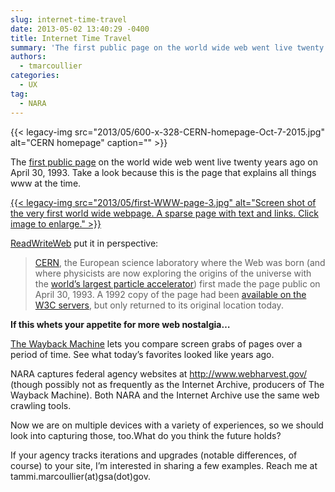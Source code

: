 ```yaml
---
slug: internet-time-travel
date: 2013-05-02 13:40:29 -0400
title: Internet Time Travel
summary: 'The first public page on the world wide web went live twenty years ago on April 30, 1993. Take a look because this is the page that explains all things www at the time. {{< legacy-img src="2013/05/first-WWW-page-3.jpg" alt="Screen shot of the very first world wide webpage. A sparse page with text and links. Click image'
authors:
  - tmarcoullier
categories:
  - UX
tag:
  - NARA
---
```


{{< legacy-img src="2013/05/600-x-328-CERN-homepage-Oct-7-2015.jpg" alt="CERN homepage" caption="" >}} 

The <a title="first web page ever" href="http://info.cern.ch/hypertext/WWW/TheProject.html" target="_blank">first public page</a> on the world wide web went live twenty years ago on April 30, 1993. Take a look because this is the page that explains all things www at the time.

[{{< legacy-img src="2013/05/first-WWW-page-3.jpg" alt="Screen shot of the very first world wide webpage. A sparse page with text and links. Click image to enlarge." >}}](https://s3.amazonaws.com/digitalgov/_legacy-img/2013/05/first-WWW-page-3.jpg)

<a title="read write web link to CERN first web story" href="http://readwrite.com/2013/04/30/first-ever-world-wide-web-site-brought-back-to-original-url" target="_blank">ReadWriteWeb</a> put it in perspective:

> <a href="http://www.cern.ch/" target="_blank">CERN</a>, the European science laboratory where the Web was born (and where physicists are now exploring the origins of the universe with the <a href="http://lhc.web.cern.ch/lhc/" target="_blank">world&#8217;s largest particle accelerator</a>) first made the page public on April 30, 1993. A 1992 copy of the page had been <a href="http://www.theverge.com/2012/8/5/3221547/world-first-web-site" target="_blank">available on the W3C servers</a>, but only returned to its original location today.

**If this whets your appetite for more web nostalgia&#8230;**

<a title="web wayback machine" href="http://archive.org/web/web.php" target="_blank">The Wayback Machine</a> lets you compare screen grabs of pages over a period of time. See what today&#8217;s favorites looked like years ago.

NARA captures federal agency websites at <a href="http://www.webharvest.gov/" target="_blank">http://www.webharvest.gov/</a> (though possibly not as frequently as the Internet Archive, producers of  The Wayback Machine). Both NARA and the Internet Archive use the same web crawling tools.

Now we are on multiple devices with a variety of experiences, so we should look into capturing those, too.What do you think the future holds?

If your agency tracks iterations and upgrades (notable differences, of course) to your site, I&#8217;m interested in sharing a few examples. Reach me at tammi.marcoullier(at)gsa(dot)gov.